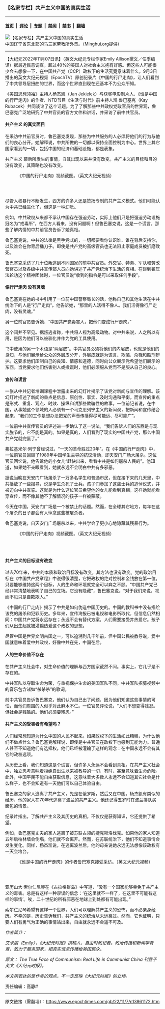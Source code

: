### 【名家专栏】共产主义中国的真实生活

---

#### [首页](../../../..?n13861172) &nbsp;|&nbsp; [评论](../../../../../epoch-comment?n13861172) &nbsp;|&nbsp; [专题](../../../../../epoch-special?n13861172) &nbsp;|&nbsp; [禁闻](../../../../../epoch-news?n13861172) &nbsp;|&nbsp; [禁书](../../../../../books?n13861172) &nbsp;|&nbsp; [翻墙](https://github.com/gfw-breaker/nogfw/blob/master/README.md?n13861172)


<div><img alt="【名家专栏】共产主义中国的真实生活" class="attachment-djy_600_400 size-djy_600_400 wp-post-image" src="https://i.epochtimes.com/assets/uploads/2022/11/id13861190-1-75-600x400.jpg"/>
<div class="caption">
 中国辽宁省东北部的马三家劳教所外景。（Minghui.org提供）
</div></div><hr/><div class="post_content" id="artbody" itemprop="articleBody">
 <!-- article content begin -->
 <p>
  【大纪元2022年11月07日讯】（英文大纪元专栏作家Emily Allison撰文／任季编译）据最近民意调查，超过40%的美国人对社会主义抱有好感。但这些人可能很少会去想像一下，在中国共产党（CCP）政权下的生活究竟意味着什么。9月3日播出的英文大纪元视频（EpochTV）原创纪录片《中国的行尸走肉》，让人们看到了中共领导层扭曲的世界，而这个世界直到现在还基本不为公众所知。
 </p>
 <p>
  《美国思想领袖》主持人杨杰凯（Jan Jekielek）与获奖电影制片人、《谁是中国的行尸走肉》的作者、NTD节目《生活与时代》前主持人凯‧鲁巴塞克（Kay Rubacek）共同谈论了这个话题。为了了解那些中共政权党政官员的世界观，鲁巴塞克广泛地研究了中共官员的官方文件和讲话，并采访了前中共官员。
 </p>
 <h4>
  <ok href="https://www.epochtimes.com/gb/tag/%E5%85%B1%E4%BA%A7%E4%B8%BB%E4%B9%89.html">
   共产主义
  </ok>
  的真实面目
 </h4>
 <p>
  在采访中共前官员时，鲁巴塞克发现，那些为中共服务的人必须将他们的行为与他们的良心分开。她解释说，中共所做的一切都以保持全面控制为中心。世界上其它国家看到的一切，包括中国的经济和基础设施，都是表象。
 </p>
 <p>
  <ok href="https://www.epochtimes.com/gb/tag/%E5%85%B1%E4%BA%A7%E4%B8%BB%E4%B9%89.html">
   共产主义
  </ok>
  幕后所发生的事情，自其出现以来并没有改变。共产主义的目标和目的没有改变，其策略也没有改变。
 </p>
 <figure aria-describedby="caption-attachment-13861265" class="wp-caption aligncenter" id="attachment_13861265" style="width: 600px">
  <ok href="https://i.epochtimes.com/assets/uploads/2022/11/id13861265-Chinas-Walking-Dead-3.jpg" target="_blank">
   <img alt="" class="size-large wp-image-13861265" src="https://i.epochtimes.com/assets/uploads/2022/11/id13861265-Chinas-Walking-Dead-3-600x325.jpg"/>
  </ok>
  <br/><figcaption class="wp-caption-text" id="caption-attachment-13861265">
   《中国的行尸走肉》视频截图。（英文大纪元视频）
  </figcaption><br/>
 </figure><br/>
 <p>
  尽管人权暴行不断发生，西方的许多人还是赞扬专制的共产主义模式。他们可能认为中共已经进化了，但这是一种幻觉。
 </p>
 <p>
  例如，中共政权从来都不承认中国存在强迫劳动，实际上他们只是把强迫劳动设施冠名为“戒毒所”。在西方人看来，没有问题啊！但鲁巴塞克说，这是一个谎言。那些了解内情的中共前官员告诉了她真相。
 </p>
 <p>
  鲁巴塞克说，中共的法律是黑手党式的，一切都要看你认识谁、谁在背后支持你，以及谁会在你背后捅刀子。即使是共产党的高级官员也无法阻止家庭成员被折磨致死。
 </p>
 <p>
  鲁巴塞克采访了几十位叛逃到不同国家的前中共官员。外交官、特务、军队和劳改营官员以及各级中共宣传部人员向她讲述了共产党统治下生活的真相。在谈到镇压法轮功这个精神团体时，一位官员说“收到的指令是可以采取任何手段”。
 </p>
 <h4>
  像行尸走肉 没有灵魂
 </h4>
 <p>
  鲁巴塞克在她的书中引用了一位前中国警察局长的话，他称自己和其他生活在中共统治下的人是“行尸走肉”。他告诉她，“那里的人活得不像人。我们活得像行尸走肉，没有灵魂。”
 </p>
 <p>
  另一位前官员告诉她，“中国共产党毒害人，把他们变成行尸走肉。”
 </p>
 <p>
  这个词并不罕见。据叛逃者称，中共将人视为高级动物。对中共来说，人之所以有用，是因为他们可以被驯化并作为党的工具使用。
 </p>
 <p>
  书中使用的另一个术语是“两层皮”。中共官员必须将他们的内层皮，也就是他们的良知，与他们展示给公众的外层皮分开，外层皮就是为谎言、欺骗、杀戮和酷刑辩护。这要求他们压制自己的良知、情感和道德，同时向公众展示党希望他们展示的东西。当党要求他们伤害别人或撒谎时，他们必须服从党而不是服从自己的良心。
 </p>
 <h4>
  宣传和谎言
 </h4>
 <p>
  一张从中共记者培训课程中泄露出来的幻灯片揭示了该党对新闻与宣传的理解。该幻灯片描述了新闻的重点是信息、原创性、事实、及时沟通和平衡。而宣传的重点是形式、重复、观点、时效、操纵和讲那些欺骗性的故事。一位前记者说，在中国，从事她这个领域的人必须有一个马克思列宁主义的新闻观，把新闻和宣传结合起来，“我们的工作是想办法把党的声音传播得尽可能远、尽可能广”。
 </p>
 <p>
  一位前中共宣传官员的评述进一步确认了这一说法，“我们告诉人们的东西是与现实脱节的，它不能是真的。如果是真的，人们看到了现实的中国共产党，那么中国共产党就完蛋了。”
 </p>
 <p>
  弗拉基米尔‧列宁曾经说过，“一天的革命胜过20年”。在《中国的行尸走肉》中，一位前官员回顾了1989年中国学生主导的抗议活动，即天安门广场大屠杀。这位官员回忆说，他告诉他的小女儿“赶快出来，看看中共是如何屠杀人民的”。他知道，如果她不亲眼看到，她就永远不会明白中共有多邪恶。
 </p>
 <p>
  据说当晚在天安门广场屠杀了一万多名学生和普通市民，但在接下来的几天里，中共播放了一些报导，说是学生杀死了士兵。孩子们参加了这些士兵的追悼仪式，并被迫向中共宣誓。这就是为什么这位官员希望他的女儿能看到真相，这样她就能看穿宣传，而不像其他不了解情况的孩子一样被蒙蔽。
 </p>
 <p>
  今天在中国，天安门广场是一个被禁止的话题。然而，在全球其它地方，每年在这个屠杀的日子都会有人悼念这些被屠杀者。
 </p>
 <p>
  鲁巴塞克说，自天安门广场屠杀以来，中共学会了更小心地隐藏其残暴行为。
 </p>
 <figure aria-describedby="caption-attachment-13861202" class="wp-caption aligncenter" id="attachment_13861202" style="width: 600px">
  <ok href="https://i.epochtimes.com/assets/uploads/2022/11/id13861202-Chinas-Walking-Dead-2-.png" target="_blank">
   <img alt="" class="size-large wp-image-13861202" src="https://i.epochtimes.com/assets/uploads/2022/11/id13861202-Chinas-Walking-Dead-2--600x330.png"/>
  </ok>
  <br/><figcaption class="wp-caption-text" id="caption-attachment-13861202">
   《中国的行尸走肉》视频截图。（英文大纪元视频）
  </figcaption><br/>
 </figure><br/>
 <h4>
  共产主义的目标没有改变
 </h4>
 <p>
  过去70年来，中共的本质和政治目标没有改变，其方法也没有改变。党的政治目标在《中国共产党章程》中说得很清楚，它把政权的绝对控制和金钱放在第一位。只要能够维持这两个目标，人的生命和环境就完全可以弃之不顾。“中国共产党已经非常清楚地表明了自己的立场。它没有隐藏”，鲁巴塞克说，“对于我们来说，视而不见只是自欺欺人。”
 </p>
 <p>
  《中国的行尸走肉》揭示了中共是如何伪造中国历史的。中国的教科书中没有描绘该党的屠杀和犯罪历史。多年来，宣传海报已被电视和电影所取代，但信息仍然相同：中国共产党将永远存在；永远不会有替代方案，人们需要接受并热爱它。孩子们从出生起就被灌输热爱这个政权的思想。
 </p>
 <p>
  尽管中国是世界文明古国之一，可以追溯到几千年前，但中国公民被教导说，爱中国就意味着爱中共政权，好像中共在先，中国在后。
 </p>
 <h4>
  人的生命价值不存在
 </h4>
 <p>
  在共产主义社会中，对生命价值的理解与西方国家截然不同。事实上，它几乎是不存在的。
 </p>
 <p>
  中共军队以夺取生命为荣，与重视保护生命的美国军队不同。中共军队招募视频中的音乐包含诸如“杀杀杀”的歌词。
 </p>
 <p>
  前中共官员告诉鲁巴塞克，他们认为自己出了问题，因为他们知道这些事情的可怕，而他们周围的人似乎对此麻木不仁。一位官员评论说，“人们不想变得残忍。但社会是残酷的。他们必须要残忍。”
 </p>
 <h4>
  共产主义的受害者有希望吗？
 </h4>
 <p>
  人们经常想知道为什么中国的人民不起来。如果政权下的生活如此糟糕，为什么他们不做点什么？鲁巴塞克解释说，即使是中共官员在政权下也感到无能为力。普通人甚至不知道他们有选择权，他们已经被灌输了这样的观念：在中国永远不会有其它的政权选项。
 </p>
 <p>
  从历史上看，我们知道这是个谎言，但许多人永远不会看到真相。在共产主义社会中，独立思考意味着拒绝自出生以来被教导的一切，有时，甚至意味着生命危险。此外，中国平民不能自由获取信息，这意味着大多数人永远不会知道其它社会是什么样子，也不会知道有一天他们可以自己体验自由。
 </p>
 <p>
  鲁巴塞克的家人逃离了共产主义，先是在俄罗斯，然后又在中国。杨杰凯有类似的经历，他的家人在70年代逃离了波兰的共产主义。他还记得五岁时在波兰排队买面包的情景。
 </p>
 <p>
  纪录片指出，了解共产主义及其历史的真相，不仅仅是获得知识，它还提供了希望。
 </p>
 <p>
  例如，鲁巴塞克丈夫的家人逃离了被苏联占领的捷克斯洛伐克。如果他的家人知道五年后柏林墙会倒塌，他们就不会离开。然而，在苏联统治下，他们不知道事情会发生变化。同样，杨杰凯说，在逃离波兰后，他的母亲说她永远无法想像该政权有一天会垮台。
 </p>
 <figure aria-describedby="caption-attachment-13861203" class="wp-caption aligncenter" id="attachment_13861203" style="width: 600px">
  <ok href="https://i.epochtimes.com/assets/uploads/2022/11/id13861203-Chinas-Walking-Dead-1.png" target="_blank">
   <img alt="" class="size-large wp-image-13861203" src="https://i.epochtimes.com/assets/uploads/2022/11/id13861203-Chinas-Walking-Dead-1-600x325.png"/>
  </ok>
  <br/><figcaption class="wp-caption-text" id="caption-attachment-13861203">
   《谁是中国的行尸走肉》的作者鲁巴塞克接受采访。（英文大纪元视频）
  </figcaption><br/>
 </figure><br/>
 <p>
  亚历山大‧索尔仁尼琴在《古拉格群岛》中写道，“没有一个国家能够幸免于共产主义的毒害。总是有这样一种谬误的信念：‘在这里就不一样了，在这里不可能有这样的事情’。唉，二十世纪的所有邪恶在地球上到处都有可能出现。”
 </p>
 <p>
  索尔仁尼琴希望有这样一个世界，人们可以理解共产主义的恐怖，而不必亲身经历。不幸的是，历史告诉我们，共产主义的统治从未远离过。然而，它也证明，只要人们有勇气为正确的事情站出来，自由就永远不会遥不可及。
 </p>
 <p>
  <em>
   作者简介：
  </em>
 </p>
 <p>
  <em>
   艾米丽（Emily），《大纪元时报》撰稿人，自由时政记者。政治传播和新闻学背景，致力于服务国家，把真实信息传播给美国民众。
  </em>
 </p>
 <p>
  <em>
   原文：
   <ok href="https://www.theepochtimes.com/the-true-face-of-communism-real-life-in-communist-china_4832554.html">
    The True Face of Communism: Real Life in Communist China
   </ok>
   刊登于英文《大纪元时报》。
  </em>
 </p>
 <p>
  <em>
   本文所表达的是作者的观点，不一定反映《大纪元时报》的立场。
  </em>
 </p>
 <p>
  责任编辑：高静#
 </p>
 <!-- article content end -->
 <div id="below_article_ad">
 </div>
</div>


---

原文链接（需翻墙）：https://www.epochtimes.com/gb/22/11/7/n13861172.htm